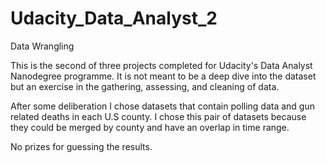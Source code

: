 # Udacity_Data_Analyst_2
Data Wrangling

This is the second of three projects completed for Udacity's 
Data Analyst Nanodegree programme. It is not meant to be a 
deep dive into the dataset but an exercise in the gathering,
assessing, and cleaning of data.

After some deliberation I chose datasets that contain polling
data and gun related deaths in each U.S county. I chose this 
pair of datasets because they could be merged by county and
have an overlap in time range.

No prizes for guessing the results.

